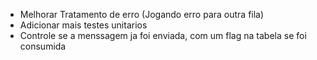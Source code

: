 
- Melhorar Tratamento de erro (Jogando erro para outra fila)
- Adicionar mais testes unitarios
- Controle se a menssagem ja foi enviada, com um flag na tabela se foi consumida


